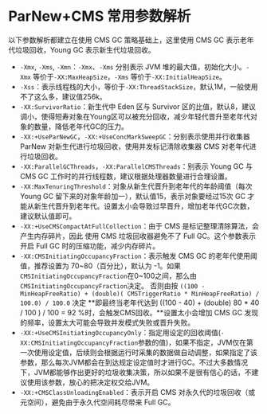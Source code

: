 # ParNew+CMS 常用参数解析

以下参数解析都建立在使用 CMS GC 策略基础上，这里使用 CMS GC 表示老年代垃圾回收，Young GC 表示新生代垃圾回收。

- `-Xmx`, `-Xms`, `-Xmn`：`-Xmx`、`-Xms` 分别表示 JVM 堆的最大值，初始化大小。`-Xmx` 等价于`-XX:MaxHeapSize`，`-Xms` 等价于`-XX:InitialHeapSize`。
- `-Xss`：表示线程栈的大小，等价于`-XX:ThreadStackSize`，默认1M，一般使用不了这么多，建议值256k。
- `-XX:SurvivorRatio`：新生代中 Eden 区与 Survivor 区的比值，默认8，建议调小，使得短寿对象在Young区可以被充分回收，减少年轻代晋升至老年代对象的数量，降低老年代GC的压力。
- `-XX:+UseParNewGC`，`-XX:+UseConcMarkSweepGC`：分别表示使用并行收集器 ParNew 对新生代进行垃圾回收，使用并发标记清除收集器 CMS 对老年代进行垃圾回收。
- `-XX:ParallelGCThreads`，`-XX:ParallelCMSThreads`：别表示 Young GC 与 CMS GC 工作时的并行线程数，建议根据处理器数量进行合理设置。
- `-XX:MaxTenuringThreshold`：对象从新生代晋升到老年代的年龄阈值（每次 Young GC 留下来的对象年龄加一），默认值15，表示对象要经过15次 GC 才能从新生代晋升到老年代。设置太小会导致过早晋升，增加老年代GC次数，建议默认值即可。
- `-XX:+UseCMSCompactAtFullCollection`：由于 CMS 是标记整理清除算法，会产生内存碎片，因此 使用 CMS 垃圾回收器避免不了 Full GC。这个参数表示开启 Full GC 时的压缩功能，减少内存碎片。
- `-XX:CMSInitiatingOccupancyFraction`：表示触发 CMS GC 的老年代使用阈值，推荐设置为 70~80（百分比），默认为 -1。如果`CMSInitiatingOccupancyFraction`在0~100之间，那么由`CMSInitiatingOccupancyFraction`决定。 否则由按 `((100 - MinHeapFreeRatio) + (double)( CMSTriggerRatio * MinHeapFreeRatio) / 100.0) / 100.0` 决定 **即最终当老年代达到 ((100 - 40) + (double) 80 \* 40 / 100 ) / 100 = 92 %时，会触发CMS回收。**设置太小会增加 CMS GC 发现的频率，设置太大可能会导致并发模式失败或晋升失败。
- `-XX:+UseCMSInitiatingOccupancyOnly`：指定用设定的回收阈值(`-XX:CMSInitiatingOccupancyFraction`参数的值)，如果不指定，JVM仅在第一次使用设定值，后续则会根据运行时采集的数据做自动调整，如果指定了该参数，那么每次JVM都会在到达规定设定值时才进行GC。不过大多数情况下，JVM都能够作出更好的垃圾收集决策，所以如果不是很有信心的话，不建议使用该参数，放心的把决定权交给JVM。
- `-XX:+CMSClassUnloadingEnabled`：表示开启 CMS 对永久代的垃圾回收（或元空间），避免由于永久代空间耗尽带来 Full GC。